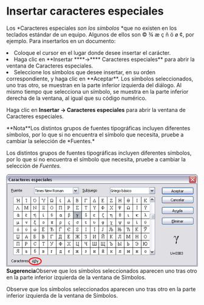 
# Insertar caracteres especiales

Los *Caracteres especiales *son los símbolos* *que no existen en los teclados estándar de un equipo. Algunos de ellos son © ¾ æ ç ñ ö ø ¢, por ejemplo. Para insertarlos en un documento:

<li>
Coloque el cursor en el lugar donde desee insertar el carácter.
</li>
<li>
Haga clic en **Insertar ****→**** Caracteres especiales** para abrir la ventana de Caracteres especiales.
</li>
<li>
Seleccione los símbolos que desee insertar, en su orden correspondiente, y haga clic en **Aceptar**. Los símbolos seleccionados, uno tras otro, se muestran en la parte inferior izquierda del diálogo. Al mismo tiempo que selecciona un símbolo, se muestra en la parte inferior derecha de la ventana, al igual que su código numérico.
</li>

Haga clic en **Insertar ****→**** Caracteres especiales** para abrir la ventana de Caracteres especiales.
<td width="16%" bgcolor="#94bd5e">**Nota**</td><td width="84%">Los distintos grupos de fuentes tipográficas incluyen diferentes símbolos, por lo que si no encuentra el símbolo que necesita, pruebe a cambiar la selección de *Fuentes.*</td>

Los distintos grupos de fuentes tipográficas incluyen diferentes símbolos, por lo que si no encuentra el símbolo que necesita, pruebe a cambiar la selección de *Fuentes.*

![](img/caracteresespe.png)<td width="16%" bgcolor="#83caff">**Sugerencia**</td><td width="84%">Observe que los símbolos seleccionados aparecen uno tras otro en la parte inferior izquierda de la ventana de Símbolos.</td>

Observe que los símbolos seleccionados aparecen uno tras otro en la parte inferior izquierda de la ventana de Símbolos.

